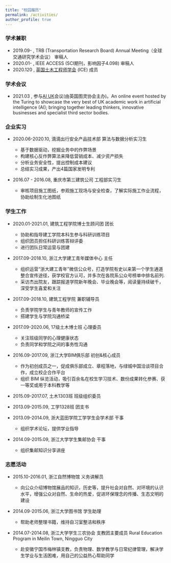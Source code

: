 ```yaml
---
title: "校园履历"
permalink: /activities/
author_profile: true
---
```


### 学术兼职

* 2019.09- , TRB (Transportation Research Board) Annual Meeting（全球交通研究学术会议） 审稿人
* 2020.01- , IEEE ACCESS (SCI期刊，影响因子4.098) 审稿人
* 2020.120 , [英国土木工程师学会](https://ice.org.uk) (ICE) 成员

### 学术会议
* 2021.03 , 参与[AI UK](https://www.turing.ac.uk/ai-uk)会议(由英国图灵协会主办)。An online event hosted by the Turing to showcase the very best of UK academic work in artificial intelligence (AI); bringing together leading thinkers, innovative businesses and specialist third sector bodies.


### 企业实习

* 2020.06-2020.10, 滴滴出行安全产品技术部 算法与数据分析实习生
	* 基于数据驱动，挖掘业务中的作弊场景
	* 构建核心反作弊算法来降低营销成本、减少资产损失
	* 分析业务安全性，提出控制成本建议
	* 总结实习成果，产出4篇国家发明专利

* 2016.07 - 2016.08, 重庆市第三建筑公司 工程部实习生
	* 审核项目施工图纸，参观施工现场与安全检查，了解实际施工作业流程，协助绘制生化池图纸


### 学生工作

* 2020.01-2021.01, 建筑工程学院博士生顾问团 团长
	* 协助和指导建工学院本科生参与科研训练项目
	* 组织团员担任科研训练答辩评委
	* 进行团队日常运营与团建

* 2017.09-2018.10, 浙江大学建工青年媒体中心 主任
	* 组织运营“浙大建工青年”微信公众号，打造学院有史以来第一个学生通道整合宣传途径，获学校官方认可，并多次在各院系公众号榜单中排名前列.
	* 采访杰出院友，跟踪报道学院新年晚会、毕业晚会等，阅读量持续破千，深受学生喜爱和关注 


* 2017.09-2018.10, 建筑工程学院 兼职辅导员
	* 负责学院学生与青年教师的宣传工作
	* 搭建学生与学院沟通桥梁 

* 2017.09-2020.06, 17级土木博士班 心理委员
	* 关注班级同学的心理健康状态 
	* 负责同学和学院之间的事务性沟通

* 2016.09-2017.09, 浙江大学BIM俱乐部 初创&核心成员
	* 作为初创成员之一，促成俱乐部成立、章程落地，与绿城中国洽谈项目合作，成立校企合作平台
	* 组织 BIM 纵览活动，吸引百余名在校生学习技术、数份成果转化参赛、获一等奖或用于本科教学等

* 2015.09-2017.07, 土木1303班 班级组织委员 

* 2013.09-2015.09, 工学1328班  团支书

* 2013.09-2014.09, 浙大蓝田学院工学学生会学术部  干事
	* 组织学术论坛，提供学业指导

* 2014.09-2015.09, 浙江大学学生集邮协会  干事 
	* 组织集邮知识分享讲座


### 志愿活动

* 2015.10-2016.01, 浙江自然博物馆 义务讲解员
	* 向公众介绍博物馆展品的知识，历史等，提升社会对自然、对环境的认识水平，增强公众对自然、生命的热爱，促进环保理念的传播、生态文明的建设

* 2014.09-2015.06, 浙江大学图书馆 学生助理
	* 帮助老师整理书籍，维持自习室整洁和秩序


* 2014.07-2014.08, 浙江大学学生三农协会 支教团主要成员 Rural Education Program in Meilin Town, Ningguo City
	* 赴安徽宁国市梅林镇支教，负责物理、数学教学与日常纪律管理，解决学生学业与生活困难，用自己的公益热心帮助同学




